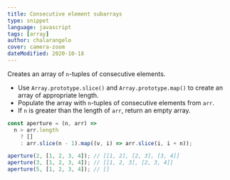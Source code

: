 ```yaml
---
title: Consecutive element subarrays
type: snippet
language: javascript
tags: [array]
author: chalarangelo
cover: camera-zoom
dateModified: 2020-10-18
---
```


Creates an array of `n`-tuples of consecutive elements.

- Use `Array.prototype.slice()` and `Array.prototype.map()` to create an array of appropriate length.
- Populate the array with `n`-tuples of consecutive elements from `arr`.
- If `n` is greater than the length of `arr`, return an empty array.

```js
const aperture = (n, arr) =>
  n > arr.length
    ? []
    : arr.slice(n - 1).map((v, i) => arr.slice(i, i + n));
```

```js
aperture(2, [1, 2, 3, 4]); // [[1, 2], [2, 3], [3, 4]]
aperture(3, [1, 2, 3, 4]); // [[1, 2, 3], [2, 3, 4]]
aperture(5, [1, 2, 3, 4]); // []
```
